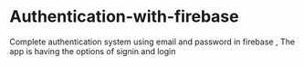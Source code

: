 # Authentication-with-firebase
Complete authentication system using email and password in firebase , The app is having the options of signin and login 
